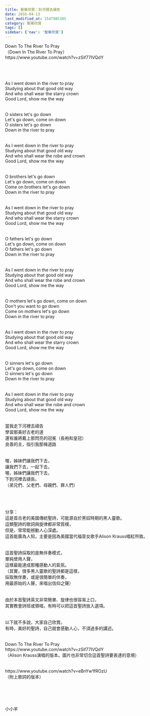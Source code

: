```yaml
---
title: 聖樂欣賞：到河裡去禱告
date: 2016-04-13
last_modified_at: 1547985385
category: 聖樂欣賞
tags: []
sidebar: {'nav': '聖樂欣賞'}
---
```


<p>Down To The River To Pray<br/>（Down In The River To Pray）<br/><!--more-->https://www.youtube.com/watch?v=zSif77IVQdY<br/><br/><br/><br/><br/>As I went down in the river to pray<br/> Studying about that good old way<br/> And who shall wear the starry crown<br/> Good Lord, show me the way<br/><br/><br/>O sisters let's go down<br/> Let's go down, come on down<br/> O sisters let's go down<br/> Down in the river to pray<br/><br/><br/>As I went down in the river to pray<br/> Studying about that good old way<br/> And who shall wear the robe and crown<br/> Good Lord, show me the way<br/><br/><br/>O brothers let's go down<br/> Let's go down, come on down<br/> Come on brothers let's go down<br/> Down in the river to pray<br/><br/><br/>As I went down in the river to pray<br/> Studying about that good old way<br/> And who shall wear the starry crown<br/> Good Lord, show me the way<br/><br/><br/>O fathers let's go down<br/> Let's go down, come on down<br/> O fathers let's go down<br/> Down in the river to pray<br/><br/><br/>As I went down in the river to pray<br/> Studying about that good old way<br/> And who shall wear the robe and crown<br/> Good Lord, show me the way<br/><br/><br/>O mothers let's go down, come on down<br/> Don't you want to go down<br/> Come on mothers let's go down<br/> Down in the river to pray<br/><br/><br/>As I went down in the river to pray<br/> Studying about that good old way<br/> And who shall wear the starry crown<br/> Good Lord, show me the way<br/><br/><br/>O sinners let's go down<br/> Let's go down, come on down<br/> O sinners let's go down<br/> Down in the river to pray<br/><br/><br/>As I went down in the river to pray<br/> Studying about that good old way<br/> And who shall wear the robe and crown<br/> Good Lord, show me the way<br/><br/><br/>當我走下河裡去禱告<br/>學習那美好古老的道<br/>還有誰將戴上那閃亮的冠冕（長袍和皇冠）<br/>良善的主，指引我那條道路<br/><br/><br/>喔，姊妹們讓我們下去，<br/>讓我們下去，一起下去，<br/>喔，姊妹們讓我們下去，<br/>下到河裡去禱告。<br/>（弟兄們、父老們、母親們、罪人們）<br/><br/><br/><br/><br/>分享：<br/>這是首古老的美國傳統聖詩，可能源自於黑奴時期的黑人靈歌。<br/>這類聖詩的歌詞與旋律都非常質樸，<br/>但是，常常能撼動人心深處。<br/>這首能廣為人知，主要是因為美國當代福音女歌手Alison Krauss唱紅所致。<br/><br/><br/>這首聖詩採取的是無伴奏模式，<br/>單純使用人聲，<br/>這樣最能達成那種感動人的氣氛。<br/>（其實，很多黑人靈歌的聖詩都是這樣，<br/>採取無伴奏，或是很簡單的伴奏，<br/>用最原始的人聲，來唱出信仰之聲）<br/><br/><br/>由於本首聖詩英文非常簡單、旋律也很容易上口，<br/>其實教會詩班或領唱，有時可以把這首聖詩放入選項。<br/><br/><br/>以下就不多說，大家自己欣賞。<br/>有時，美好的聖詩，自己就會感動人心，不須過多的講述。<br/><br/><br/>Down To The River To Pray<br/>https://www.youtube.com/watch?v=zSif77IVQdY<br/>（Alison Krauss演唱的版本。圖片也非常切合這首聖詩要表達的意境）<br/><br/><br/>https://www.youtube.com/watch?v=eBnYw1fROzU<br/>（附上歌詞的版本）<br/><br/><br/><br/><br/><br/>小小羊<br/><br/><br/><br/><br/><br/></p>